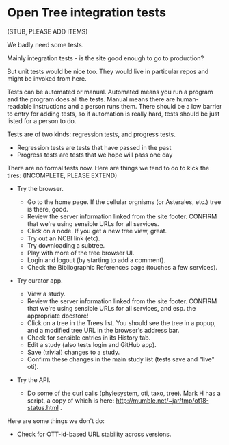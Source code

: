 Open Tree integration tests
=====

(STUB, PLEASE ADD ITEMS)

We badly need some tests.

Mainly integration tests - is the site good enough to go to production?

But unit tests would be nice too.  They would live in particular repos
and might be invoked from here.

Tests can be automated or manual.  Automated means you run a program
and the program does all the tests.  Manual means there are
human-readable instructions and a person runs them.  There should be a
low barrier to entry for adding tests, so if automation is really
hard, tests should be just listed for a person to do.

Tests are of two kinds: regression tests, and progress tests.

* Regression tests are tests that have passed in the past
* Progress tests are tests that we hope will pass one day

There are no formal tests now.  Here are things we tend to do to kick
the tires: (INCOMPLETE, PLEASE EXTEND)

* Try the browser.
    * Go to the home page.  If the cellular orgnisms (or Asterales, etc.) tree is there, good.
    * Review the server information linked from the site footer. CONFIRM that we're using sensible URLs for all services.
    * Click on a node.  If you get a new tree view, great.
    * Try out an NCBI link (etc).
    * Try downloading a subtree.
    * Play with more of the tree browser UI.
    * Login and logout (by starting to add a comment).
    * Check the Bibliographic References page (touches a few services).

* Try curator app.
    * View a study.
    * Review the server information linked from the site footer. CONFIRM that we're using sensible URLs for all services, and esp. the appropriate docstore!
    * Click on a tree in the Trees list. You should see the tree in a popup, and a modified tree URL in the browser's address bar.
    * Check for sensible entries in its History tab.
    * Edit a study (also tests login and GitHub app).
    * Save (trivial) changes to a study.
    * Confirm these changes in the main study list (tests save and "live" oti).

* Try the API.
    * Do some of the curl calls (phylesystem, oti, taxo, tree).  Mark H has a script, a copy of which is here: http://mumble.net/~jar/tmp/ot18-status.html .

Here are some things we don't do:

* Check for OTT-id-based URL stability across versions.
